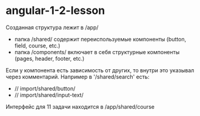 # angular-1-2-lesson

Созданная структура лежит в /app/
- папка /shared/ содержит переиспользуемые компоненты (button, field, course, etc.)
- папка /components/ включает в себя структурные компоненты (pages, header, footer, etc.) 



Если у компонента есть зависимость от других, то внутри это указывал через комментарий. 
Например в '/shared/search' есть:
- // import/shared/button/
- // import/shared/input-text/



Интерфейс для 11 задачи находится в 
/app/shared/course
